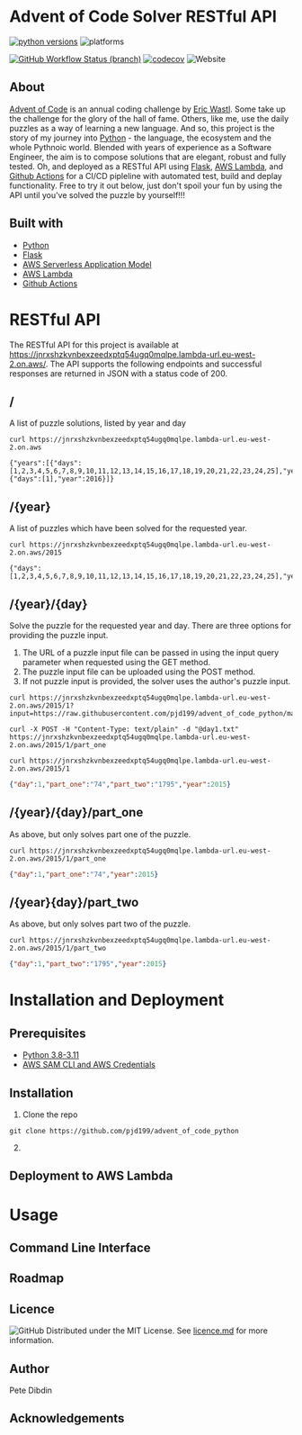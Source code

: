 # Advent of Code Solver RESTful API

[![python versions](https://img.shields.io/badge/python-3.8%20%7C%203.9%20%7C%203.10-blue)](https://www.python.org/) ![platforms](https://img.shields.io/badge/platform-linux%20%7C%20windows%20%7C%20macos-blue)

[![GitHub Workflow Status (branch)](https://img.shields.io/github/workflow/status/pjd199/advent_of_code_python/CI-CD-Pipeline/main?label=CI%2FCD%20Pipeline)](https://github.com/pjd199/advent_of_code_python/actions/workflows/CI-CD-pipeline.yaml) [![codecov](https://codecov.io/gh/pjd199/advent_of_code_python/branch/main/graph/badge.svg?token=CZGMDWH4SH)](https://codecov.io/gh/pjd199/advent_of_code_python) ![Website](https://img.shields.io/website?down_message=offline&label=AWS%20Lambda&up_message=ok&url=https%3A%2F%2Fjnrxshzkvnbexzeedxptq54ugq0mqlpe.lambda-url.eu-west-2.on.aws%2F)

## About
[Advent of Code](https://adventofcode.com/) is an annual coding challenge by [Eric Wastl](http://was.tl/). Some take up the challenge for the glory of the hall of fame. Others, like me, use the daily puzzles as a way of learning a new language. And so, this project is the story of my journey into [Python](https://www.python.org/) - the language, the ecosystem and the whole Pythnoic world. Blended with years of experience as a Software Engineer, the aim is to compose solutions that are elegant, robust and fully tested. Oh, and deployed as a RESTful API using [Flask](https://palletsprojects.com/p/flask/), [AWS Lambda](https://aws.amazon.com/lambda/), and [Github Actions](https://github.com/features/actions) for a CI/CD pipleline with automated test, build and deplay functionality. Free to try it out below, just don't spoil your fun by using the API until you've solved the puzzle by yourself!!!

## Built with

* [Python](https://www.python.org/)
* [Flask](https://palletsprojects.com/p/flask/)
* [AWS Serverless Application Model](https://aws.amazon.com/serverless/sam/)
* [AWS Lambda](https://aws.amazon.com/lambda/)
* [Github Actions](https://github.com/features/actions)

# RESTful API
The RESTful API for this project is available at https://jnrxshzkvnbexzeedxptq54ugq0mqlpe.lambda-url.eu-west-2.on.aws/. The API supports the following endpoints and successful responses are returned in JSON with a status code of 200.

## /
A list of puzzle solutions, listed by year and day
```
curl https://jnrxshzkvnbexzeedxptq54ugq0mqlpe.lambda-url.eu-west-2.on.aws

{"years":[{"days":[1,2,3,4,5,6,7,8,9,10,11,12,13,14,15,16,17,18,19,20,21,22,23,24,25],"year":2015},{"days":[1],"year":2016}]}
```

## /{year}
A list of puzzles which have been solved for the requested year.
```
curl https://jnrxshzkvnbexzeedxptq54ugq0mqlpe.lambda-url.eu-west-2.on.aws/2015

{"days":[1,2,3,4,5,6,7,8,9,10,11,12,13,14,15,16,17,18,19,20,21,22,23,24,25],"year":2015}
```

## /{year}/{day}
Solve the puzzle for the requested year and day. There are three options for providing the puzzle input.
1. The URL of a puzzle input file can be passed in using the input query parameter when requested using the GET method.
2. The puzzle input file can be uploaded using the POST method.
3. If not puzzle input is provided, the solver uses the author's puzzle input.

```
curl https://jnrxshzkvnbexzeedxptq54ugq0mqlpe.lambda-url.eu-west-2.on.aws/2015/1?input=https://raw.githubusercontent.com/pjd199/advent_of_code_python/main/puzzle_input/year2015/day1.txt
```
```
curl -X POST -H "Content-Type: text/plain" -d "@day1.txt"  https://jnrxshzkvnbexzeedxptq54ugq0mqlpe.lambda-url.eu-west-2.on.aws/2015/1/part_one

```
```
curl https://jnrxshzkvnbexzeedxptq54ugq0mqlpe.lambda-url.eu-west-2.on.aws/2015/1
```
```JSON
{"day":1,"part_one":"74","part_two":"1795","year":2015}
```

## /{year}/{day}/part_one
As above, but only solves part one of the puzzle.
```
curl https://jnrxshzkvnbexzeedxptq54ugq0mqlpe.lambda-url.eu-west-2.on.aws/2015/1/part_one
```
```JSON
{"day":1,"part_one":"74","year":2015}
```

## /{year}{day}/part_two
As above, but only solves part two of the puzzle.
```
curl https://jnrxshzkvnbexzeedxptq54ugq0mqlpe.lambda-url.eu-west-2.on.aws/2015/1/part_two
```
```JSON
{"day":1,"part_two":"1795","year":2015}
```
# Installation and Deployment

## Prerequisites
* [Python 3.8-3.11](https://www.python.org/)
* [AWS SAM CLI and AWS Credentials](https://docs.aws.amazon.com/serverless-application-model/latest/developerguide/serverless-sam-cli-install.html)

## Installation

1. Clone the repo
```
git clone https://github.com/pjd199/advent_of_code_python
```
2. 

## Deployment to AWS Lambda

# Usage

## Command Line Interface

## Roadmap

## Licence
![GitHub](https://img.shields.io/github/license/pjd199/advent_of_code_python?color=blue)
Distributed under the MIT License. See [licence.md](license.md) for more information.

## Author
Pete Dibdin

## Acknowledgements